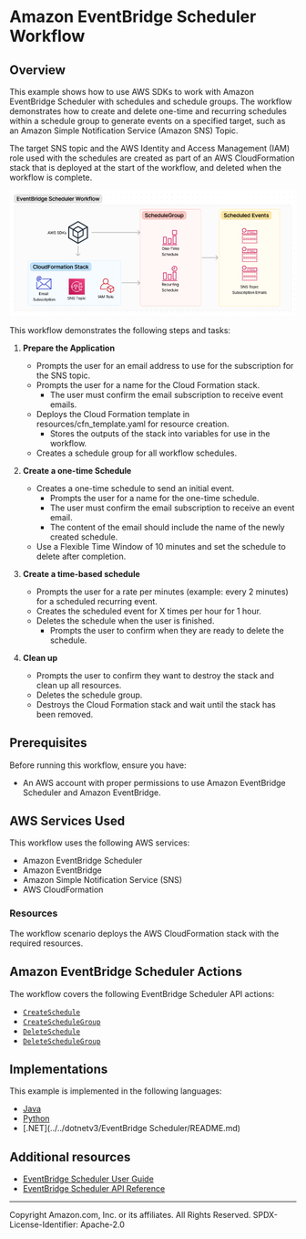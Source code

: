 # Amazon EventBridge Scheduler Workflow

## Overview
This example shows how to use AWS SDKs to work with Amazon EventBridge Scheduler with schedules and schedule groups. The workflow demonstrates how to create and delete one-time and recurring schedules within a schedule group to generate events on a specified target, such as an Amazon Simple Notification Service (Amazon SNS) Topic.

The target SNS topic and the AWS Identity and Access Management (IAM) role used with the schedules are created as part of an AWS CloudFormation stack that is deployed at the start of the workflow, and deleted when the workflow is complete.

![Object Lock Features](resources/scheduler-workflow.png)

This workflow demonstrates the following steps and tasks:

1. **Prepare the Application**

   - Prompts the user for an email address to use for the subscription for the SNS topic.
   - Prompts the user for a name for the Cloud Formation stack. 
     - The user must confirm the email subscription to receive event emails.
   - Deploys the Cloud Formation template in resources/cfn_template.yaml for resource creation. 
     - Stores the outputs of the stack into variables for use in the workflow.
   - Creates a schedule group for all workflow schedules.

2. **Create a one-time Schedule**

   - Creates a one-time schedule to send an initial event. 
     - Prompts the user for a name for the one-time schedule.
     - The user must confirm the email subscription to receive an event email.
     - The content of the email should include the name of the newly created schedule.
   - Use a Flexible Time Window of 10 minutes and set the schedule to delete after completion.

3. **Create a time-based schedule**

   - Prompts the user for a rate per minutes (example: every 2 minutes) for a scheduled recurring event.
   - Creates the scheduled event for X times per hour for 1 hour.
   - Deletes the schedule when the user is finished.
     - Prompts the user to confirm when they are ready to delete the schedule.

4. **Clean up**

   - Prompts the user to confirm they want to destroy the stack and clean up all resources.
   - Deletes the schedule group.
   - Destroys the Cloud Formation stack and wait until the stack has been removed.

## Prerequisites

Before running this workflow, ensure you have:

- An AWS account with proper permissions to use Amazon EventBridge Scheduler and Amazon EventBridge.

## AWS Services Used

This workflow uses the following AWS services:

- Amazon EventBridge Scheduler
- Amazon EventBridge
- Amazon Simple Notification Service (SNS)
- AWS CloudFormation

### Resources

The workflow scenario deploys the AWS CloudFormation stack with the required resources.

## Amazon EventBridge Scheduler Actions

The workflow covers the following EventBridge Scheduler API actions:

- [`CreateSchedule`](https://docs.aws.amazon.com/scheduler/latest/APIReference/API_CreateSchedule.html)
- [`CreateScheduleGroup`](https://docs.aws.amazon.com/scheduler/latest/APIReference/API_CreateScheduleGroup.html)
- [`DeleteSchedule`](https://docs.aws.amazon.com/scheduler/latest/APIReference/API_DeleteSchedule.html)
- [`DeleteScheduleGroup`](https://docs.aws.amazon.com/scheduler/latest/APIReference/API_DeleteScheduleGroup.html)

## Implementations

This example is implemented in the following languages:

* [Java](../../javav2/example_code/scheduler/README.md)
* [Python](../../python/example_code/scheduler/README.md)
* [.NET](../../dotnetv3/EventBridge Scheduler/README.md)

## Additional resources

* [EventBridge Scheduler User Guide](https://docs.aws.amazon.com/scheduler/latest/UserGuide/what-is-scheduler.html)
* [EventBridge Scheduler API Reference](https://docs.aws.amazon.com/scheduler/latest/APIReference/Welcome.html)

---

Copyright Amazon.com, Inc. or its affiliates. All Rights Reserved.
SPDX-License-Identifier: Apache-2.0
